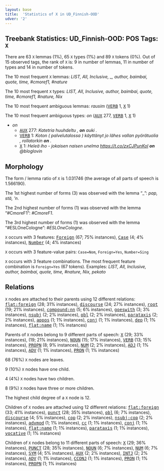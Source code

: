 ```yaml
---
layout: base
title:  'Statistics of X in UD_Finnish-OOD'
udver: '2'
---
```


## Treebank Statistics: UD_Finnish-OOD: POS Tags: `X`

There are 63 `X` lemmas (1%), 65 `X` types (1%) and 89 `X` tokens (0%).
Out of 15 observed tags, the rank of `X` is: 9 in number of lemmas, 11 in number of types and 14 in number of tokens.

The 10 most frequent `X` lemmas: <em>LIST, All, Inclusive, _, author, baimbai, quote, time, #cmoref1, #nature</em>

The 10 most frequent `X` types:  <em>LIST, All, Inclusive, author, baimbai, quote, time, #cmoref1, #nature, Nix</em>

The 10 most frequent ambiguous lemmas: <em>rausim</em> (<tt><a href="fi_ood-pos-VERB.html">VERB</a></tt> 1, <tt><a href="fi_ood-pos-X.html">X</a></tt> 1)

The 10 most frequent ambiguous types:  <em>on</em> (<tt><a href="fi_ood-pos-AUX.html">AUX</a></tt> 277, <tt><a href="fi_ood-pos-VERB.html">VERB</a></tt> 1, <tt><a href="fi_ood-pos-X.html">X</a></tt> 1)


* <em>on</em>
  * <tt><a href="fi_ood-pos-AUX.html">AUX</a></tt> 277: <em>Katetria huuhdeltu , <b>on</b> auki .</em>
  * <tt><a href="fi_ood-pos-VERB.html">VERB</a></tt> 1: <em>Koton ( palvelutalossa ) käyttänyt jo lähes vallan pyörätuolia , rollatorkin <b>on</b> .</em>
  * <tt><a href="fi_ood-pos-X.html">X</a></tt> 1: <em>Heleä iho - jokaisen naisen unelma https://t.co/zxCJPunKol <b>on</b> @bloglovin</em>

## Morphology

The form / lemma ratio of `X` is 1.031746 (the average of all parts of speech is 1.566190).

The 1st highest number of forms (3) was observed with the lemma “_”: <em>pap, stä, ’n</em>.

The 2nd highest number of forms (1) was observed with the lemma “#CmoreF1”: <em>#CmoreF1</em>.

The 3rd highest number of forms (1) was observed with the lemma “#ESLOneCologne”: <em>#ESLOneCologne</em>.

`X` occurs with 3 features: <tt><a href="fi_ood-feat-Foreign.html">Foreign</a></tt> (67; 75% instances), <tt><a href="fi_ood-feat-Case.html">Case</a></tt> (4; 4% instances), <tt><a href="fi_ood-feat-Number.html">Number</a></tt> (4; 4% instances)

`X` occurs with 3 feature-value pairs: `Case=Nom`, `Foreign=Yes`, `Number=Sing`

`X` occurs with 3 feature combinations.
The most frequent feature combination is `Foreign=Yes` (67 tokens).
Examples: <em>LIST, All, Inclusive, author, baimbai, quote, time, #nature, Nix, pekato</em>


## Relations

`X` nodes are attached to their parents using 12 different relations: <tt><a href="fi_ood-dep-flat-foreign.html">flat:foreign</a></tt> (28; 31% instances), <tt><a href="fi_ood-dep-discourse.html">discourse</a></tt> (24; 27% instances), <tt><a href="fi_ood-dep-root.html">root</a></tt> (19; 21% instances), <tt><a href="fi_ood-dep-compound-nn.html">compound:nn</a></tt> (5; 6% instances), <tt><a href="fi_ood-dep-goeswith.html">goeswith</a></tt> (3; 3% instances), <tt><a href="fi_ood-dep-nsubj.html">nsubj</a></tt> (2; 2% instances), <tt><a href="fi_ood-dep-obl.html">obl</a></tt> (2; 2% instances), <tt><a href="fi_ood-dep-parataxis.html">parataxis</a></tt> (2; 2% instances), <tt><a href="fi_ood-dep-appos.html">appos</a></tt> (1; 1% instances), <tt><a href="fi_ood-dep-conj.html">conj</a></tt> (1; 1% instances), <tt><a href="fi_ood-dep-dep.html">dep</a></tt> (1; 1% instances), <tt><a href="fi_ood-dep-flat-name.html">flat:name</a></tt> (1; 1% instances)

Parents of `X` nodes belong to 9 different parts of speech: <tt><a href="fi_ood-pos-X.html">X</a></tt> (29; 33% instances),  (19; 21% instances), <tt><a href="fi_ood-pos-NOUN.html">NOUN</a></tt> (15; 17% instances), <tt><a href="fi_ood-pos-VERB.html">VERB</a></tt> (13; 15% instances), <tt><a href="fi_ood-pos-PROPN.html">PROPN</a></tt> (8; 9% instances), <tt><a href="fi_ood-pos-NUM.html">NUM</a></tt> (2; 2% instances), <tt><a href="fi_ood-pos-ADJ.html">ADJ</a></tt> (1; 1% instances), <tt><a href="fi_ood-pos-ADV.html">ADV</a></tt> (1; 1% instances), <tt><a href="fi_ood-pos-PRON.html">PRON</a></tt> (1; 1% instances)

68 (76%) `X` nodes are leaves.

9 (10%) `X` nodes have one child.

4 (4%) `X` nodes have two children.

8 (9%) `X` nodes have three or more children.

The highest child degree of a `X` node is 12.

Children of `X` nodes are attached using 12 different relations: <tt><a href="fi_ood-dep-flat-foreign.html">flat:foreign</a></tt> (33; 41% instances), <tt><a href="fi_ood-dep-punct.html">punct</a></tt> (28; 35% instances), <tt><a href="fi_ood-dep-obl.html">obl</a></tt> (6; 7% instances), <tt><a href="fi_ood-dep-discourse.html">discourse</a></tt> (4; 5% instances), <tt><a href="fi_ood-dep-cop.html">cop</a></tt> (2; 2% instances), <tt><a href="fi_ood-dep-nsubj-cop.html">nsubj:cop</a></tt> (2; 2% instances), <tt><a href="fi_ood-dep-advmod.html">advmod</a></tt> (1; 1% instances), <tt><a href="fi_ood-dep-cc.html">cc</a></tt> (1; 1% instances), <tt><a href="fi_ood-dep-conj.html">conj</a></tt> (1; 1% instances), <tt><a href="fi_ood-dep-flat-name.html">flat:name</a></tt> (1; 1% instances), <tt><a href="fi_ood-dep-parataxis.html">parataxis</a></tt> (1; 1% instances), <tt><a href="fi_ood-dep-vocative.html">vocative</a></tt> (1; 1% instances)

Children of `X` nodes belong to 11 different parts of speech: <tt><a href="fi_ood-pos-X.html">X</a></tt> (29; 36% instances), <tt><a href="fi_ood-pos-PUNCT.html">PUNCT</a></tt> (28; 35% instances), <tt><a href="fi_ood-pos-NOUN.html">NOUN</a></tt> (6; 7% instances), <tt><a href="fi_ood-pos-NUM.html">NUM</a></tt> (6; 7% instances), <tt><a href="fi_ood-pos-SYM.html">SYM</a></tt> (4; 5% instances), <tt><a href="fi_ood-pos-AUX.html">AUX</a></tt> (2; 2% instances), <tt><a href="fi_ood-pos-INTJ.html">INTJ</a></tt> (2; 2% instances), <tt><a href="fi_ood-pos-ADV.html">ADV</a></tt> (1; 1% instances), <tt><a href="fi_ood-pos-CCONJ.html">CCONJ</a></tt> (1; 1% instances), <tt><a href="fi_ood-pos-PRON.html">PRON</a></tt> (1; 1% instances), <tt><a href="fi_ood-pos-PROPN.html">PROPN</a></tt> (1; 1% instances)


